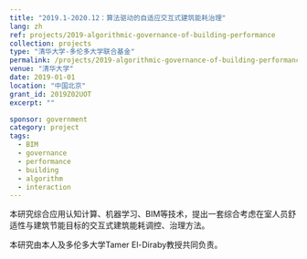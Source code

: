 ```yaml
---
title: "2019.1-2020.12：算法驱动的自适应交互式建筑能耗治理"
lang: zh
ref: projects/2019-algorithmic-governance-of-building-performance
collection: projects
type: "清华大学-多伦多大学联合基金"
permalink: /projects/2019-algorithmic-governance-of-building-performance
venue: "清华大学"
date: 2019-01-01
location: "中国北京"
grant_id: 2019Z02UOT
excerpt: ""

sponsor: government
category: project
tags: 
  - BIM
  - governance
  - performance
  - building
  - algorithm
  - interaction
---
```


本研究综合应用认知计算、机器学习、BIM等技术，提出一套综合考虑在室人员舒适性与建筑节能目标的交互式建筑能耗调控、治理方法。

 本研究由本人及多伦多大学Tamer El-Diraby教授共同负责。